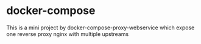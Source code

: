 # docker-compose

This is a mini project by docker-compose-proxy-webservice which expose one reverse proxy nginx with multiple upstreams


